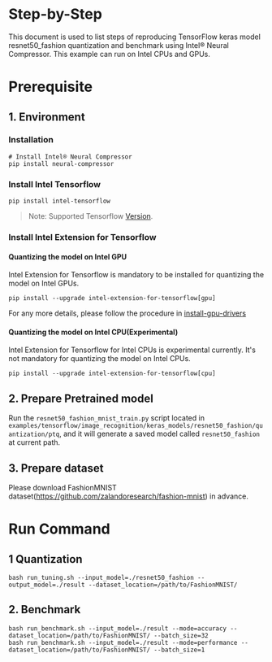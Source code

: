 Step-by-Step
============

This document is used to list steps of reproducing TensorFlow keras model resnet50_fashion quantization and benchmark using Intel® Neural Compressor.
This example can run on Intel CPUs and GPUs.


# Prerequisite

## 1. Environment

### Installation
```shell
# Install Intel® Neural Compressor
pip install neural-compressor
```
### Install Intel Tensorflow
```shell
pip install intel-tensorflow
```
> Note: Supported Tensorflow [Version](../../../../../../../README.md#supported-frameworks).

### Install Intel Extension for Tensorflow
#### Quantizing the model on Intel GPU
Intel Extension for Tensorflow is mandatory to be installed for quantizing the model on Intel GPUs.

```shell
pip install --upgrade intel-extension-for-tensorflow[gpu]
```
For any more details, please follow the procedure in [install-gpu-drivers](https://github.com/intel-innersource/frameworks.ai.infrastructure.intel-extension-for-tensorflow.intel-extension-for-tensorflow/blob/master/docs/install/install_for_gpu.md#install-gpu-drivers)

#### Quantizing the model on Intel CPU(Experimental)
Intel Extension for Tensorflow for Intel CPUs is experimental currently. It's not mandatory for quantizing the model on Intel CPUs.

```shell
pip install --upgrade intel-extension-for-tensorflow[cpu]
```

## 2. Prepare Pretrained model

Run the `resnet50_fashion_mnist_train.py` script located in `examples/tensorflow/image_recognition/keras_models/resnet50_fashion/quantization/ptq`, and it will generate a saved model called `resnet50_fashion` at current path.

## 3. Prepare dataset

Please download FashionMNIST dataset(https://github.com/zalandoresearch/fashion-mnist) in advance.


# Run Command
## 1 Quantization
  ```shell
  bash run_tuning.sh --input_model=./resnet50_fashion --output_model=./result --dataset_location=/path/to/FashionMNIST/
  ```

## 2. Benchmark
  ```shell
  bash run_benchmark.sh --input_model=./result --mode=accuracy --dataset_location=/path/to/FashionMNIST/ --batch_size=32
  bash run_benchmark.sh --input_model=./result --mode=performance --dataset_location=/path/to/FashionMNIST/ --batch_size=1
  ```
